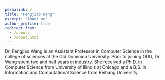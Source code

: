 ```yaml
---
permalink: /
title: "Fengjiao Wang"
excerpt: "About me"
author_profile: true
redirect_from: 
  - /about/
  - /about.html
---
```


Dr. Fengjiao Wang is an Assistant Professor in Computer Science in the college of sciences at the Old Dominion University. Prior to joining ODU, Dr. Wang spent two and half years in industry. She received a Ph.D. in Computer Science from University of Illinois at Chicago and a B.S. in Information and Computational Science from Beihang University.

